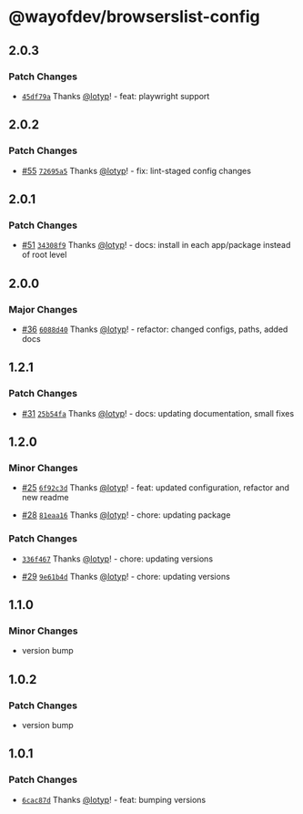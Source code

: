 # @wayofdev/browserslist-config

## 2.0.3

### Patch Changes

- [`45df79a`](https://github.com/wayofdev/npm-shareable-configs/commit/45df79a7243b975f4f75220d1dff680b0656e56f) Thanks [@lotyp](https://github.com/lotyp)! - feat: playwright support

## 2.0.2

### Patch Changes

- [#55](https://github.com/wayofdev/npm-shareable-configs/pull/55) [`72695a5`](https://github.com/wayofdev/npm-shareable-configs/commit/72695a5116d17861e508389dce9bfdf93dcd7dc4) Thanks [@lotyp](https://github.com/lotyp)! - fix: lint-staged config changes

## 2.0.1

### Patch Changes

- [#51](https://github.com/wayofdev/npm-shareable-configs/pull/51) [`34308f9`](https://github.com/wayofdev/npm-shareable-configs/commit/34308f9a89ec29e8ce086a9a1a39dbce75334fd5) Thanks [@lotyp](https://github.com/lotyp)! - docs: install in each app/package instead of root level

## 2.0.0

### Major Changes

- [#36](https://github.com/wayofdev/npm-shareable-configs/pull/36) [`6088d40`](https://github.com/wayofdev/npm-shareable-configs/commit/6088d40a769a3a69656d55c53793ff41b318ce90) Thanks [@lotyp](https://github.com/lotyp)! - refactor: changed configs, paths, added docs

## 1.2.1

### Patch Changes

- [#31](https://github.com/wayofdev/npm-shareable-configs/pull/31) [`25b54fa`](https://github.com/wayofdev/npm-shareable-configs/commit/25b54faf82cc89faa9531cc71bc28d7d29e35560) Thanks [@lotyp](https://github.com/lotyp)! - docs: updating documentation, small fixes

## 1.2.0

### Minor Changes

- [#25](https://github.com/wayofdev/npm-shareable-configs/pull/25) [`6f92c3d`](https://github.com/wayofdev/npm-shareable-configs/commit/6f92c3df0afe5d76a3eb2a7e24daca689653ed41) Thanks [@lotyp](https://github.com/lotyp)! - feat: updated configuration, refactor and new readme

- [#28](https://github.com/wayofdev/npm-shareable-configs/pull/28) [`81eaa16`](https://github.com/wayofdev/npm-shareable-configs/commit/81eaa16d7cac6a8217cc03caf364b558167600c0) Thanks [@lotyp](https://github.com/lotyp)! - chore: updating package

### Patch Changes

- [`336f467`](https://github.com/wayofdev/npm-shareable-configs/commit/336f467362a10239bc6f5610ef53786b1d89f5b9) Thanks [@lotyp](https://github.com/lotyp)! - chore: updating versions

- [#29](https://github.com/wayofdev/npm-shareable-configs/pull/29) [`9e61b4d`](https://github.com/wayofdev/npm-shareable-configs/commit/9e61b4d3019d60b1fdabc2b3479b5d3d9fde84a0) Thanks [@lotyp](https://github.com/lotyp)! - chore: updating versions

## 1.1.0

### Minor Changes

- version bump

## 1.0.2

### Patch Changes

- version bump

## 1.0.1

### Patch Changes

- [`6cac87d`](https://github.com/wayofdev/npm-shareable-configs/commit/6cac87d55bc1488b1eee040c793d72fab12f5564)
  Thanks [@lotyp](https://github.com/lotyp)! - feat: bumping versions
